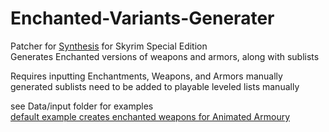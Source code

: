 # Enchanted-Variants-Generater

Patcher for  [Synthesis](https://github.com/Mutagen-Modding/Synthesis) for Skyrim Special Edition\
Generates Enchanted versions of weapons and armors, along with sublists

Requires inputting Enchantments, Weapons, and Armors manually\
generated sublists need to be added to playable leveled lists manually

see Data/input folder for examples\
[default example creates enchanted weapons for Animated Armoury](https://www.nexusmods.com/skyrimspecialedition/mods/47213)

